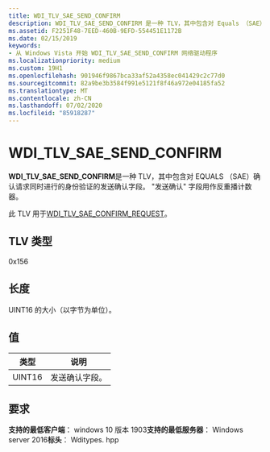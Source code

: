 ```yaml
---
title: WDI_TLV_SAE_SEND_CONFIRM
description: WDI_TLV_SAE_SEND_CONFIRM 是一种 TLV，其中包含对 Equals （SAE）确认请求同时进行的身份验证的发送确认字段。
ms.assetid: F2251F48-7EED-460B-9EFD-554451E1172B
ms.date: 02/15/2019
keywords:
- 从 Windows Vista 开始 WDI_TLV_SAE_SEND_CONFIRM 网络驱动程序
ms.localizationpriority: medium
ms.custom: 19H1
ms.openlocfilehash: 901946f9867bca33af52a4358ec041429c2c77d0
ms.sourcegitcommit: 82a9be3b3584f991e5121f8f46a972e04185fa52
ms.translationtype: MT
ms.contentlocale: zh-CN
ms.lasthandoff: 07/02/2020
ms.locfileid: "85918287"
---
```

# <a name="wdi_tlv_sae_send_confirm"></a>WDI_TLV_SAE_SEND_CONFIRM

**WDI_TLV_SAE_SEND_CONFIRM**是一种 TLV，其中包含对 EQUALS （SAE）确认请求同时进行的身份验证的发送确认字段。 "发送确认" 字段用作反重播计数器。

此 TLV 用于[WDI_TLV_SAE_CONFIRM_REQUEST](wdi-tlv-sae-confirm-request.md)。

## <a name="tlv-type"></a>TLV 类型

0x156

## <a name="length"></a>长度

UINT16 的大小（以字节为单位）。

## <a name="values"></a>值

| 类型 | 说明 |
| --- | --- |
| UINT16 | 发送确认字段。 |

## <a name="requirements"></a>要求

**支持的最低客户端**： windows 10 版本 1903**支持的最低服务器**： Windows server 2016**标头**： Wditypes. hpp
